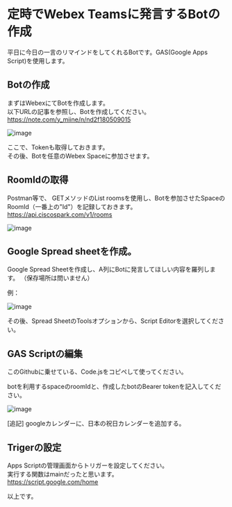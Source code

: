 
# 定時でWebex Teamsに発言するBotの作成
平日に今日の一言のリマインドをしてくれるBotです。GAS(Google Apps Script)を使用します。

## Botの作成
まずはWebexにてBotを作成します。  
以下URLの記事を参照し、Botを作成してください。   
https://note.com/y_miine/n/nd2f180509015

![image](https://user-images.githubusercontent.com/74521124/132471265-89d29b3b-db1a-4163-bbec-740f4f88ecce.png)


ここで、Tokenも取得しておきます。    
その後、Botを任意のWebex Spaceに参加させます。

## RoomIdの取得
Postman等で、
GETメソッドのList roomsを使用し、Botを参加させたSpaceのRoomId（一番上の"Id"）を記録しておきます。  
https://api.ciscospark.com/v1/rooms

![image](https://user-images.githubusercontent.com/74521124/132471489-6ef1c1e3-2699-4c90-9ef0-dca296ebfc37.png)


## Google Spread sheetを作成。
Google Spread Sheetを作成し、A列にBotに発言してほしい内容を羅列します。  （保存場所は問いません）

例：

![image](https://user-images.githubusercontent.com/74521124/132471663-ca0c1294-8e6e-420a-afb8-e2eb836a8f51.png)


その後、Spread SheetのToolsオプションから、Script Editorを選択してください。

## GAS Scriptの編集
このGithubに乗せている、Code.jsをコピペして使ってください。

botを利用するspaceのroomIdと、作成したbotのBearer tokenを記入してください。

![image](https://user-images.githubusercontent.com/74521124/132472501-9814f1ac-5e4c-437e-9672-9eb700c1f641.png)

[追記]
googleカレンダーに、日本の祝日カレンダーを追加する。

## Trigerの設定
Apps Scriptの管理画面からトリガーを設定してください。  
実行する関数はmainだったと思います。  
https://script.google.com/home

以上です。


